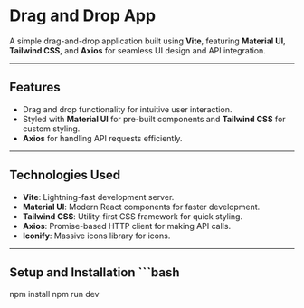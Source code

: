 # Drag and Drop App

A simple drag-and-drop application built using **Vite**, featuring **Material UI**, **Tailwind CSS**, and **Axios** for seamless UI design and API integration.

---

## Features

- Drag and drop functionality for intuitive user interaction.
- Styled with **Material UI** for pre-built components and **Tailwind CSS** for custom styling.
- **Axios** for handling API requests efficiently.

---

## Technologies Used

- **Vite**: Lightning-fast development server.
- **Material UI**: Modern React components for faster development.
- **Tailwind CSS**: Utility-first CSS framework for quick styling.
- **Axios**: Promise-based HTTP client for making API calls.
- **Iconify**: Massive icons library for icons.

---

## Setup and Installation ```bash

npm install
npm run dev
